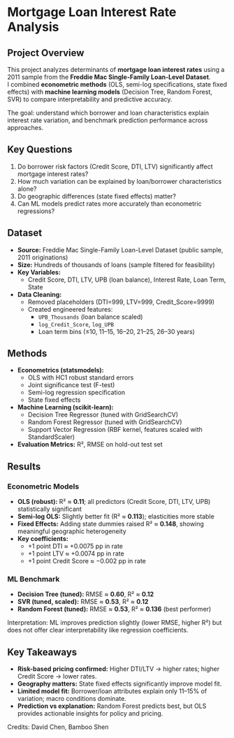 # Mortgage Loan Interest Rate Analysis

## Project Overview
This project analyzes determinants of **mortgage loan interest rates** using a 2011 sample from the **Freddie Mac Single-Family Loan-Level Dataset**.  
I combined **econometric methods** (OLS, semi-log specifications, state fixed effects) with **machine learning models** (Decision Tree, Random Forest, SVR) to compare interpretability and predictive accuracy.

The goal: understand which borrower and loan characteristics explain interest rate variation, and benchmark prediction performance across approaches.

## Key Questions
1. Do borrower risk factors (Credit Score, DTI, LTV) significantly affect mortgage interest rates?  
2. How much variation can be explained by loan/borrower characteristics alone?  
3. Do geographic differences (state fixed effects) matter?  
4. Can ML models predict rates more accurately than econometric regressions?  


## Dataset
- **Source:** Freddie Mac Single-Family Loan-Level Dataset (public sample, 2011 originations)  
- **Size:** Hundreds of thousands of loans (sample filtered for feasibility)  
- **Key Variables:**  
  - Credit Score, DTI, LTV, UPB (loan balance), Interest Rate, Loan Term, State  
- **Data Cleaning:**  
  - Removed placeholders (DTI=999, LTV=999, Credit_Score=9999)  
  - Created engineered features:  
    - `UPB_Thousands` (loan balance scaled)  
    - `log_Credit_Score`, `log_UPB`  
    - Loan term bins (≤10, 11–15, 16–20, 21–25, 26–30 years)  


## Methods
- **Econometrics (statsmodels):**  
  - OLS with HC1 robust standard errors  
  - Joint significance test (F-test)  
  - Semi-log regression specification  
  - State fixed effects  
- **Machine Learning (scikit-learn):**  
  - Decision Tree Regressor (tuned with GridSearchCV)  
  - Random Forest Regressor (tuned with GridSearchCV)  
  - Support Vector Regression (RBF kernel, features scaled with StandardScaler)  
- **Evaluation Metrics:** R², RMSE on hold-out test set  


## Results

### Econometric Models
- **OLS (robust):** R² ≈ **0.11**; all predictors (Credit Score, DTI, LTV, UPB) statistically significant  
- **Semi-log OLS:** Slightly better fit (R² ≈ **0.113**); elasticities more stable  
- **Fixed Effects:** Adding state dummies raised R² ≈ **0.148**, showing meaningful geographic heterogeneity  
- **Key coefficients:**  
  - +1 point DTI ≈ +0.0075 pp in rate  
  - +1 point LTV ≈ +0.0074 pp in rate  
  - +1 point Credit Score ≈ −0.002 pp in rate  

### ML Benchmark
- **Decision Tree (tuned):** RMSE ≈ **0.60**, R² ≈ **0.12**  
- **SVR (tuned, scaled):** RMSE ≈ **0.53**, R² ≈ **0.12**  
- **Random Forest (tuned):** RMSE ≈ **0.53**, R² ≈ **0.136** (best performer)  

Interpretation: ML improves prediction slightly (lower RMSE, higher R²) but does not offer clear interpretability like regression coefficients.


## Key Takeaways
- **Risk-based pricing confirmed:** Higher DTI/LTV → higher rates; higher Credit Score → lower rates.  
- **Geography matters:** State fixed effects significantly improve model fit.  
- **Limited model fit:** Borrower/loan attributes explain only 11–15% of variation; macro conditions dominate.  
- **Prediction vs explanation:** Random Forest predicts best, but OLS provides actionable insights for policy and pricing.

Credits: David Chen, Bamboo Shen
